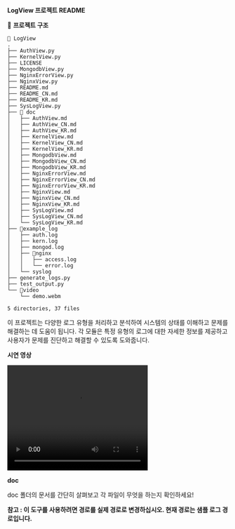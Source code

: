 **LogView 프로젝트 README**

📁 **프로젝트 구조**
```
📂 LogView
.
├── AuthView.py
├── KernelView.py
├── LICENSE
├── MongodbView.py
├── NginxErrorView.py
├── NginxView.py
├── README.md
├── README_CN.md
├── README_KR.md
├── SysLogView.py
├── 📂 doc
│   ├── AuthView.md
│   ├── AuthView_CN.md
│   ├── AuthView_KR.md
│   ├── KernelView.md
│   ├── KernelView_CN.md
│   ├── KernelView_KR.md
│   ├── MongodbView.md
│   ├── MongodbView_CN.md
│   ├── MongodbView_KR.md
│   ├── NginxErrorView.md
│   ├── NginxErrorView_CN.md
│   ├── NginxErrorView_KR.md
│   ├── NginxView.md
│   ├── NginxView_CN.md
│   ├── NginxView_KR.md
│   ├── SysLogView.md
│   ├── SysLogView_CN.md
│   └── SysLogView_KR.md
├── 📂example_log
│   ├── auth.log
│   ├── kern.log
│   ├── mongod.log
│   ├── 📂nginx
│   │   ├── access.log
│   │   └── error.log
│   └── syslog
├── generate_logs.py
├── test_output.py
└── 📂video
    └── demo.webm

5 directories, 37 files
```
이 프로젝트는 다양한 로그 유형을 처리하고 분석하여 시스템의 상태를 이해하고 문제를 해결하는 데 도움이 됩니다. 각 모듈은 특정 유형의 로그에 대한 자세한 정보를 제공하고 사용자가 문제를 진단하고 해결할 수 있도록 도와줍니다.

**시연 영상**

<video width="320" height="240" controls>
  <source src="./video/demo.webm" type="video/mp4">
  Your browser does not support the video tag.
</video>

**doc**

doc 폴더의 문서를 간단히 살펴보고 각 파일이 무엇을 하는지 확인하세요!


**참고 : 이 도구를 사용하려면 경로를 실제 경로로 변경하십시오. 현재 경로는 샘플 로그 경로입니다.**
